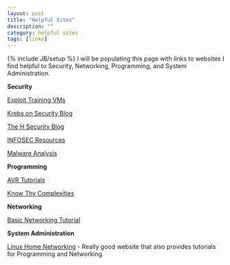 ```yaml
---
layout: post
title: "Helpful Sites"
description: ""
category: helpful sites
tags: [links]	
---
```

{% include JB/setup %}
I will be populating this page with links to websites I find helpful to Security, Networking, Programming, and System Administration.

**Security**

[Exploit Training VMs](http://exploit-exercises.com/)

[Krebs on Security Blog](http://krebsonsecurity.com/)

[The H Security Blog](http://www.h-online.com/security/)

[INFOSEC Resources](http://resources.infosecinstitute.com/)

[Malware Analysis](http://contagiodump.blogspot.com/)

**Programming**

[AVR Tutorials](http://www.avr-asm-tutorial.net/avr_en/beginner/index.html)

[Know Thy Complexities](http://bigocheatsheet.com/#)

**Networking**

[Basic Networking Tutorial](http://www.techiwarehouse.com/cms/engine.php?page_id=d9e99072)

**System Administration**

[Linux Home Networking](http://www.linuxhomenetworking.com/) - Really good website that also provides tutorials for Programming and Networking
